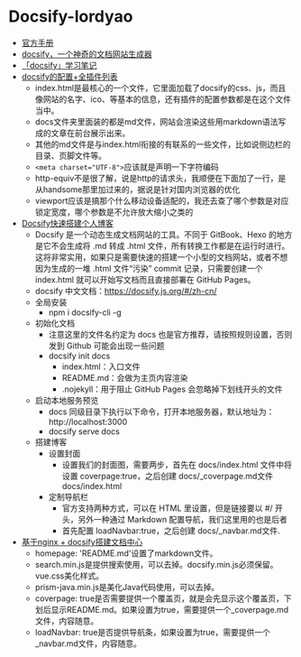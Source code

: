 # Docsify-lordyao

- [官方手册](https://docsify.js.org/#/zh-cn/)
- [docsify，一个神奇的文档网站生成器](https://cloud.tencent.com/developer/article/2376291?areaId=106001)
- [「docsify」学习笔记](https://cloud.tencent.com/developer/article/2288015?areaId=106001)
- [docsify的配置+全插件列表](https://cloud.tencent.com/developer/article/2177009)
  - index.html是最核心的一个文件，它里面加载了docsify的css、js，而且像网站的名字、ico、等基本的信息，还有插件的配置参数都是在这个文件当中。
  - docs文件夹里面装的都是md文件，网站会渲染这些用markdown语法写成的文章在前台展示出来。
  - 其他的md文件是与index.html衔接的有联系的一些文件，比如说侧边栏的目录、页脚文件等。
  - ```<meta charset="UTF-8">```应该就是声明一下字符编码
  - http-equiv不是很了解，说是http的请求头，我顺便在下面加了一行，是从handsome那里加过来的，据说是针对国内浏览器的优化
  - viewport应该是搞那个什么移动设备适配的，我还去查了哪个参数是对应锁定宽度，哪个参数是不允许放大缩小之类的
- [Docsify快速搭建个人博客](https://cloud.tencent.com/developer/article/1462429?from=article.detail.1669802)
  - Docsify 是一个动态生成文档网站的工具。不同于 GitBook、Hexo 的地方是它不会生成将 .md 转成 .html 文件，所有转换工作都是在运行时进行。这将非常实用，如果只是需要快速的搭建一个小型的文档网站，或者不想因为生成的一堆 .html 文件“污染” commit 记录，只需要创建一个 index.html 就可以开始写文档而且直接部署在 GitHub Pages。
  - docsify 中文文档：https://docsify.js.org/#/zh-cn/
  - 全局安装
    - npm i docsify-cli -g
  - 初始化文档
    - 注意这里的文件名约定为 docs 也是官方推荐，请按照规则设置，否则发到 Github 可能会出现一些问题
    - docsify init docs
      - index.html：入口文件
      - README.md：会做为主页内容渲染
      - .nojekyll：用于阻止 GitHub Pages 会忽略掉下划线开头的文件
  - 启动本地服务预览
    - docs 同级目录下执行以下命令，打开本地服务器，默认地址为：http://localhost:3000
    - docsify serve docs
  - 搭建博客
    - 设置封面
      - 设置我们的封面图，需要两步，首先在 docs/index.html 文件中将设置 coverpage:true，之后创建 docs/_coverpage.md文件docs/index.html
    - 定制导航栏
      - 官方支持两种方式，可以在 HTML 里设置，但是链接要以 #/ 开头，另外一种通过 Markdown 配置导航，我们这里用的也是后者
      - 首先配置 loadNavbar:true，之后创建 docs/_navbar.md文件.
- [基于nginx + docsify搭建文档中心](https://cloud.tencent.com/developer/article/2349183?areaId=106001)
  - homepage: 'README.md'设置了markdown文件。
  - search.min.js是提供搜索使用，可以去掉。docsify.min.js必须保留。vue.css美化样式。
  - prism-java.min.js是美化Java代码使用，可以去掉。
  - coverpage: true是否需要提供一个覆盖页，就是会先显示这个覆盖页，下划后显示README.md。如果设置为true，需要提供一个_coverpage.md文件，内容随意。
  - loadNavbar: true是否提供导航条，如果设置为true，需要提供一个_navbar.md文件，内容随意。